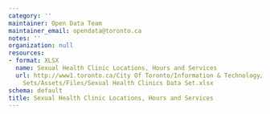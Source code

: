 ```yaml
---
category: ''
maintainer: Open Data Team
maintainer_email: opendata@toronto.ca
notes: ''
organization: null
resources:
- format: XLSX
  name: Sexual Health Clinic Locations, Hours and Services
  url: http://www1.toronto.ca/City Of Toronto/Information & Technology/Open Data/Data
    Sets/Assets/Files/Sexual Health Clinics Data Set.xlsx
schema: default
title: Sexual Health Clinic Locations, Hours and Services
---
```

